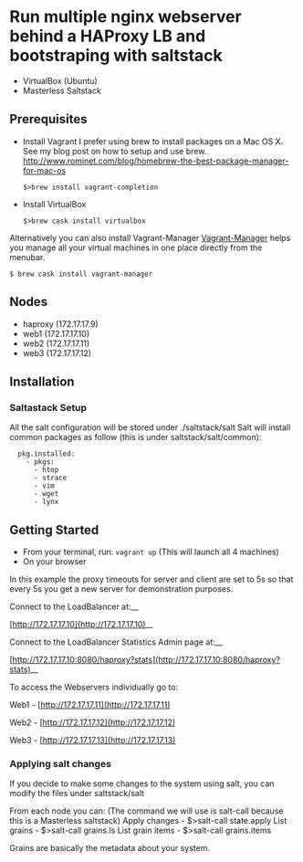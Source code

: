 # Run multiple nginx webserver behind a HAProxy LB and bootstraping with saltstack
  - VirtualBox (Ubuntu)
  - Masterless Saltstack
  
## Prerequisites

- Install Vagrant
    I prefer using brew to install packages on a Mac OS X. See my blog post on how to setup and use brew.
    http://www.rominet.com/blog/homebrew-the-best-package-manager-for-mac-os
    
    `$>brew install vagrant-completion`
   
- Install VirtualBox

   `$>brew cask install virtualbox`
   
Alternatively you can also install Vagrant-Manager
[Vagrant-Manager](http://vagrantmanager.com) helps you manage all your virtual machines in one place directly from the menubar.

`$ brew cask install vagrant-manager`

## Nodes 
- haproxy (172.17.17.9)
- web1    (172.17.17.10)
- web2    (172.17.17.11)
- web3    (172.17.17.12)

## Installation

### Saltastack Setup
All the salt configuration will be stored under
./saltstack/salt
Salt will install common packages as follow (this is under saltstack/salt/common):
```common_packages:
  pkg.installed:
    - pkgs:
      - htop
      - strace
      - vim
      - wget
      - lynx
```
      
## Getting Started
- From your terminal, run:
  ```vagrant up```
   (This will launch all 4 machines)
- On your browser 

In this example the proxy timeouts for server and client are set to 5s so that every 5s you get a new server for demonstration purposes.

Connect to the LoadBalancer at:__

 [http://172.17.17.10](http://172.17.17.10)__
 
Connect to the LoadBalancer Statistics Admin page at:__

 [http://172.17.17.10:8080/haproxy?stats](http://172.17.17.10:8080/haproxy?stats)__
 

To access the Webservers individually go to:

Web1 - [http://172.17.17.11](http://172.17.17.11)

Web2 - [http://172.17.17.12](http://172.17.17.12)

Web3 - [http://172.17.17.13](http://172.17.17.13)

### Applying salt changes
If you decide to make some changes to the system using salt, you can modify the files under saltstack/salt

From each node you can: (The command we will use is salt-call because this is a Masterless saltstack)
Apply changes - $>salt-call state.apply
List grains - $>salt-call grains.ls
List grain items - $>salt-call grains.items

Grains are basically the metadata about your system.
